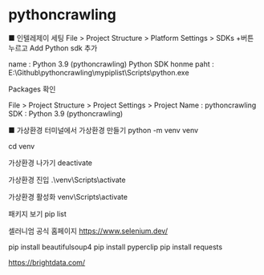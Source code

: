 # pythoncrawling

■ 인텔레제이 세팅
File > Project Structure > Platform Settings > SDKs
+버튼 누르고 Add Python sdk 추가

name : Python 3.9 (pythoncrawling)
Python SDK honme paht : E:\Github\pythoncrawling\mypiplist\Scripts\python.exe

Packages 확인

File > Project Structure > Project Settings > Project
Name : pythoncrawling
SDK : Python 3.9 (pythoncrawling)

■ 가상환경
터미널에서 가상환경 만들기
python -m venv venv

cd venv

가상환경 나가기
deactivate

가상환경 진입
.\venv\Scripts\activate

가상환경 활성화
venv\Scripts\activate

패키지 보기
pip list

셀러니엄 공식 홈페이지
https://www.selenium.dev/

pip install beautifulsoup4
pip install pyperclip
pip install requests

https://brightdata.com/


